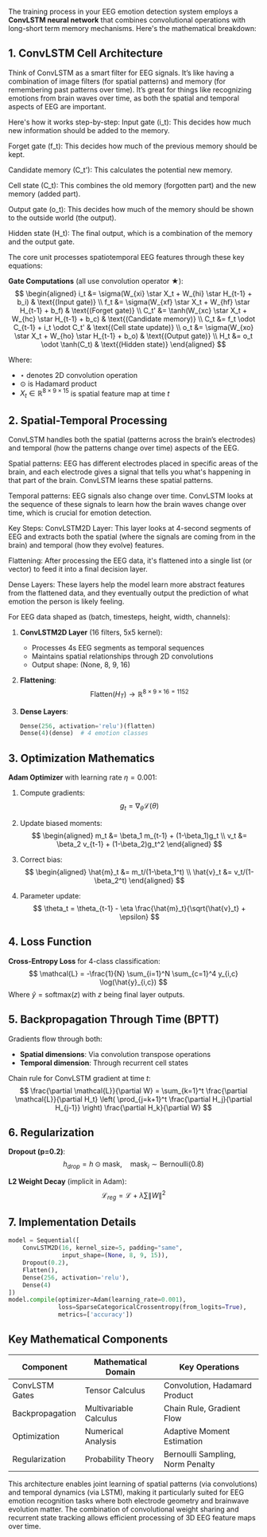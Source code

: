 The training process in your EEG emotion detection system employs a **ConvLSTM neural network** that combines convolutional operations with long-short term memory mechanisms. Here's the mathematical breakdown:

## 1. **ConvLSTM Cell Architecture**
Think of ConvLSTM as a smart filter for EEG signals. It’s like having a combination of image filters (for spatial patterns) and memory (for remembering past patterns over time). It’s great for things like recognizing emotions from brain waves over time, as both the spatial and temporal aspects of EEG are important.

Here's how it works step-by-step:
Input gate (i_t): This decides how much new information should be added to the memory.

Forget gate (f_t): This decides how much of the previous memory should be kept.

Candidate memory (C_t'): This calculates the potential new memory.

Cell state (C_t): This combines the old memory (forgotten part) and the new memory (added part).

Output gate (o_t): This decides how much of the memory should be shown to the outside world (the output).

Hidden state (H_t): The final output, which is a combination of the memory and the output gate.

The core unit processes spatiotemporal EEG features through these key equations:

**Gate Computations** (all use convolution operator ★):
$$
\begin{aligned}
i_t &= \sigma(W_{xi} \star X_t + W_{hi} \star H_{t-1} + b_i) & \text{(Input gate)} \\
f_t &= \sigma(W_{xf} \star X_t + W_{hf} \star H_{t-1} + b_f) & \text{(Forget gate)} \\
C_t' &= \tanh(W_{xc} \star X_t + W_{hc} \star H_{t-1} + b_c) & \text{(Candidate memory)} \\
C_t &= f_t \odot C_{t-1} + i_t \odot C_t' & \text{(Cell state update)} \\
o_t &= \sigma(W_{xo} \star X_t + W_{ho} \star H_{t-1} + b_o) & \text{(Output gate)} \\
H_t &= o_t \odot \tanh(C_t) & \text{(Hidden state)}
\end{aligned}
$$

Where:
- $\star$ denotes 2D convolution operation
- $\odot$ is Hadamard product
- $X_t \in \mathbb{R}^{8 \times 9 \times 15}$ is spatial feature map at time $t$

## 2. **Spatial-Temporal Processing**
ConvLSTM handles both the spatial (patterns across the brain’s electrodes) and temporal (how the patterns change over time) aspects of the EEG.

Spatial patterns: EEG has different electrodes placed in specific areas of the brain, and each electrode gives a signal that tells you what's happening in that part of the brain. ConvLSTM learns these spatial patterns.

Temporal patterns: EEG signals also change over time. ConvLSTM looks at the sequence of these signals to learn how the brain waves change over time, which is crucial for emotion detection.

Key Steps:
ConvLSTM2D Layer: This layer looks at 4-second segments of EEG and extracts both the spatial (where the signals are coming from in the brain) and temporal (how they evolve) features.

Flattening: After processing the EEG data, it's flattened into a single list (or vector) to feed it into a final decision layer.

Dense Layers: These layers help the model learn more abstract features from the flattened data, and they eventually output the prediction of what emotion the person is likely feeling.

For EEG data shaped as (batch, timesteps, height, width, channels):
1. **ConvLSTM2D Layer** (16 filters, 5x5 kernel):
   - Processes 4s EEG segments as temporal sequences
   - Maintains spatial relationships through 2D convolutions
   - Output shape: (None, 8, 9, 16)

2. **Flattening**:
   $$ \text{Flatten}(H_T) \rightarrow \mathbb{R}^{8 \times 9 \times 16 = 1152} $$

3. **Dense Layers**:
   ```python
   Dense(256, activation='relu')(flatten)
   Dense(4)(dense)  # 4 emotion classes
   ```

## 3. **Optimization Mathematics**
**Adam Optimizer** with learning rate $\eta=0.001$:
1. Compute gradients:
   $$ g_t = \nabla_\theta \mathcal{L}(\theta) $$
   
2. Update biased moments:
   $$
   \begin{aligned}
   m_t &= \beta_1 m_{t-1} + (1-\beta_1)g_t \\
   v_t &= \beta_2 v_{t-1} + (1-\beta_2)g_t^2
   \end{aligned}
   $$

3. Correct bias:
   $$
   \begin{aligned}
   \hat{m}_t &= m_t/(1-\beta_1^t) \\
   \hat{v}_t &= v_t/(1-\beta_2^t)
   \end{aligned}
   $$

4. Parameter update:
   $$ \theta_t = \theta_{t-1} - \eta \frac{\hat{m}_t}{\sqrt{\hat{v}_t} + \epsilon} $$

## 4. **Loss Function**
**Cross-Entropy Loss** for 4-class classification:
$$ \mathcal{L} = -\frac{1}{N} \sum_{i=1}^N \sum_{c=1}^4 y_{i,c} \log(\hat{y}_{i,c}) $$
Where $\hat{y} = \text{softmax}(z)$ with $z$ being final layer outputs.

## 5. **Backpropagation Through Time (BPTT)**
Gradients flow through both:
- **Spatial dimensions**: Via convolution transpose operations
- **Temporal dimension**: Through recurrent cell states

Chain rule for ConvLSTM gradient at time $t$:
$$ \frac{\partial \mathcal{L}}{\partial W} = \sum_{k=1}^t \frac{\partial \mathcal{L}}{\partial H_t} \left( \prod_{j=k+1}^t \frac{\partial H_j}{\partial H_{j-1}} \right) \frac{\partial H_k}{\partial W} $$

## 6. **Regularization**
**Dropout (p=0.2)**:
$$ h_{drop} = h \odot \text{mask}, \quad \text{mask}_i \sim \text{Bernoulli}(0.8) $$

**L2 Weight Decay** (implicit in Adam):
$$ \mathcal{L}_{reg} = \mathcal{L} + \lambda \sum \|W\|^2 $$

## 7. **Implementation Details**
```python
model = Sequential([
    ConvLSTM2D(16, kernel_size=5, padding="same", 
               input_shape=(None, 8, 9, 15)),
    Dropout(0.2),
    Flatten(),
    Dense(256, activation='relu'),
    Dense(4)
])
model.compile(optimizer=Adam(learning_rate=0.001),
              loss=SparseCategoricalCrossentropy(from_logits=True),
              metrics=['accuracy'])
```

## Key Mathematical Components
| Component          | Mathematical Domain          | Key Operations                  |
|--------------------|------------------------------|---------------------------------|
| ConvLSTM Gates     | Tensor Calculus              | Convolution, Hadamard Product  |
| Backpropagation    | Multivariable Calculus       | Chain Rule, Gradient Flow      |
| Optimization       | Numerical Analysis           | Adaptive Moment Estimation     |
| Regularization     | Probability Theory           | Bernoulli Sampling, Norm Penalty|

This architecture enables joint learning of spatial patterns (via convolutions) and temporal dynamics (via LSTM), making it particularly suited for EEG emotion recognition tasks where both electrode geometry and brainwave evolution matter. The combination of convolutional weight sharing and recurrent state tracking allows efficient processing of 3D EEG feature maps over time.
